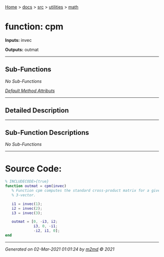 [Home](../../../index.md) > [docs](../../../docs_index.md) > [src](../../src_index.md) > [utilities](../utilities_index.md) > [math](math_index.md)  

 
 # function: cpm



**Inputs:** invec

**Outputs:** outmat

 ***

## Sub-Functions

*No Sub-Functions*

[*Default Method Attributs*](https://www.mathworks.com/help/matlab/matlab_oop/method-attributes.html)

 ***

## Detailed Description



 ***

## Sub-Function Descriptions

*No Sub-Functions*

 
 *** 

# Source Code:

 ```matlab 
 % INCLUDECODE>{true}
function outmat = cpm(invec)
    % Function cpm computes the standard cross-product matrix for a given
    % 3-vector.

    i1 = invec(1);
    i2 = invec(2);
    i3 = invec(3);

    outmat = [0, -i3, i2;
              i3, 0, -i1;
              -i2, i1, 0];
end 
 ``` 
  
 ***

*Generated on 02-Mar-2021 01:01:24 by [m2md](https://github.com/crgnam-research/m2md) © 2021*
